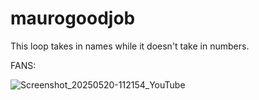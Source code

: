 # maurogoodjob
This loop takes in names while it doesn't take in numbers.

FANS:

![Screenshot_20250520-112154_YouTube](https://github.com/user-attachments/assets/68dd6b89-414c-4ab6-b6c5-3f843e29a9d8)
